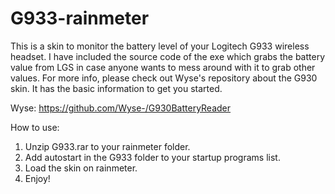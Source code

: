 # G933-rainmeter

This is a skin to monitor the battery level of your Logitech G933 wireless headset. I have included the source code of the exe which grabs the battery value from LGS in case anyone wants to mess around with it to grab other values. For more info, please check out Wyse's repository about the G930 skin. It has the basic information to get you started.

Wyse: https://github.com/Wyse-/G930BatteryReader

How to use:
1. Unzip G933.rar to your rainmeter folder.
2. Add autostart in the G933 folder to your startup programs list.
3. Load the skin on rainmeter.
4. Enjoy!
